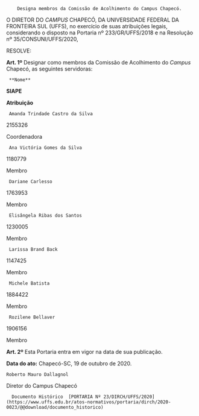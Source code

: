         Designa membros da Comissão de Acolhimento do Campus Chapecó.  

O DIRETOR DO *CAMPUS* CHAPECÓ, DA UNIVERSIDADE FEDERAL DA FRONTEIRA SUL (UFFS), no exercício de suas atribuições legais, considerando o disposto na Portaria nº 233/GR/UFFS/2018 e na Resolução nº 35/CONSUNI/UFFS/2020,

  

  

 RESOLVE:

  

 **Art. 1º** Designar como membros da Comissão de Acolhimento do *Campus* Chapecó, as seguintes servidoras:

  

     **Nome**

   **SIAPE**

   **Atribuição**

     Amanda Trindade Castro da Silva

   2155326 

   Coordenadora

     Ana Victória Gomes da Silva

   1180779 

   Membro

     Dariane Carlesso

   1763953

   Membro

     Elisângela Ribas dos Santos

   1230005

   Membro

     Larissa Brand Back

   1147425 

   Membro

     Michele Batista

   1884422 

   Membro

     Rozilene Bellaver

   1906156

   Membro

      

 **Art. 2º** Esta Portaria entra em vigor na data de sua publicação.

  

   **Data do ato:** Chapecó-SC, 19 de outubro de 2020.   
 

    Roberto Mauro Dallagnol   
 Diretor do Campus Chapecó 

      Documento Histórico  [PORTARIA Nº 23/DIRCH/UFFS/2020](https://www.uffs.edu.br/atos-normativos/portaria/dirch/2020-0023/@@download/documento_historico)     
      